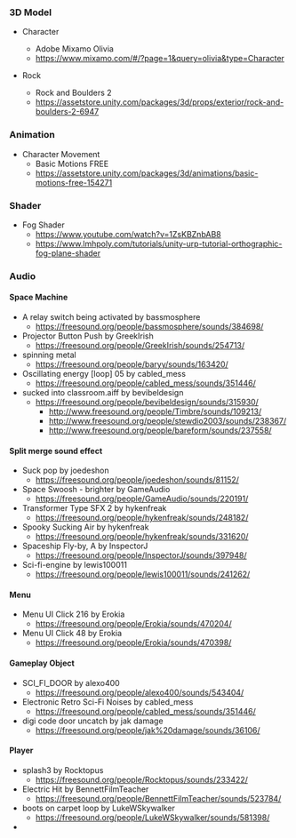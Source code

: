 ### 3D Model
- Character
  - Adobe Mixamo Olivia
  - https://www.mixamo.com/#/?page=1&query=olivia&type=Character

- Rock
  - Rock and Boulders 2
  - https://assetstore.unity.com/packages/3d/props/exterior/rock-and-boulders-2-6947

### Animation
- Character Movement
  - Basic Motions FREE
  - https://assetstore.unity.com/packages/3d/animations/basic-motions-free-154271

### Shader
- Fog Shader
  - https://www.youtube.com/watch?v=1ZsKBZnbAB8
  - https://www.lmhpoly.com/tutorials/unity-urp-tutorial-orthographic-fog-plane-shader

### Audio
#### Space Machine
- A relay switch being activated by bassmosphere
  - https://freesound.org/people/bassmosphere/sounds/384698/
- Projector Button Push by GreekIrish
  - https://freesound.org/people/GreekIrish/sounds/254713/
- spinning metal
  - https://freesound.org/people/baryy/sounds/163420/
- Oscillating energy [loop] 05 by cabled_mess
  - https://freesound.org/people/cabled_mess/sounds/351446/
- sucked into classroom.aiff by bevibeldesign
  - https://freesound.org/people/bevibeldesign/sounds/315930/
    - http://www.freesound.org/people/Timbre/sounds/109213/
    - http://www.freesound.org/people/stewdio2003/sounds/238367/
    - http://www.freesound.org/people/bareform/sounds/237558/

#### Split merge sound effect
- Suck pop by joedeshon
  - https://freesound.org/people/joedeshon/sounds/81152/
- Space Swoosh - brighter by GameAudio
  - https://freesound.org/people/GameAudio/sounds/220191/
- Transformer Type SFX 2 by hykenfreak
  - https://freesound.org/people/hykenfreak/sounds/248182/
- Spooky Sucking Air by hykenfreak
  - https://freesound.org/people/hykenfreak/sounds/331620/
- Spaceship Fly-by, A by InspectorJ
  - https://freesound.org/people/InspectorJ/sounds/397948/
- Sci-fi-engine by lewis100011
  - https://freesound.org/people/lewis100011/sounds/241262/

#### Menu
- Menu UI Click 216 by Erokia
  - https://freesound.org/people/Erokia/sounds/470204/
- Menu UI Click 48 by Erokia
  - https://freesound.org/people/Erokia/sounds/470398/

#### Gameplay Object
- SCI_FI_DOOR by alexo400
  - https://freesound.org/people/alexo400/sounds/543404/
- Electronic Retro Sci-Fi Noises by cabled_mess
  - https://freesound.org/people/cabled_mess/sounds/351446/
- digi code door uncatch by jak damage
  - https://freesound.org/people/jak%20damage/sounds/36106/


#### Player
- splash3 by Rocktopus
  - https://freesound.org/people/Rocktopus/sounds/233422/
- Electric Hit by BennettFilmTeacher
  - https://freesound.org/people/BennettFilmTeacher/sounds/523784/
- boots on carpet loop by LukeWSkywalker
  - https://freesound.org/people/LukeWSkywalker/sounds/581398/
-